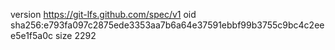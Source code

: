 version https://git-lfs.github.com/spec/v1
oid sha256:e793fa097c2875ede3353aa7b6a64e37591ebbf99b3755c9bc4c2eee5e1f5a0c
size 2292
